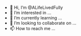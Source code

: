 - 👋 Hi, I’m @ALifeLivedFully
- 👀 I’m interested in ...
- 🌱 I’m currently learning ...
- 💞️ I’m looking to collaborate on ...
- 📫 How to reach me ...

<!---
ALifeLivedFully/ALifeLivedFully is a ✨ special ✨ repository because its `README.md` (this file) appears on your GitHub profile.
You can click the Preview link to take a look at your changes.
--->
